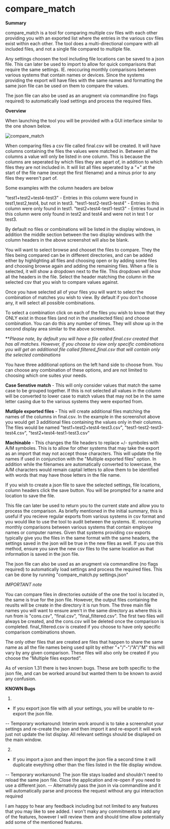 # compare_match

**Summary**

compare_match is a tool for comparing multiple csv files with each other providing you with an exported list where the entries in the various csv files exist within each other. The tool does a multi-directional compare with all included files, and not a single file compared to multiple file.

Any settings choosen the tool including file locations can be saved to a json file. This can later be used to import to allow for quick comparisons that require the same settings. IE. reoccuring monthly comparisons between various systems that contain names or devices. Since the systems providing the export will have files with the same names and formatting the same json file can be used on them to compare the values.

The json file can also be used as an arugment via commandline (no flags required) to automatically load settings and process the required files.


**Overview**


When launching the tool you will be provided with a GUI interface similar to the one shown below.

![compare_match](https://user-images.githubusercontent.com/59944183/128587587-02895559-aab5-4f46-83b2-2fffac4bee71.png)


When comparing files a csv file called final.csv will be created. It will have columns containing the files the values were matched in. Between all the columns a value will only be listed in one column. This is because the columns are seperated by which files they are apart of, in addition to which files they are not included in. It will list all files seperated by a "+" at the start of the file name (except the first filename) and a minus prior to any files they weren't part of.

Some examples with the column headers are below

"test1+test2+test4-test3" - Entries in this column were found in test1,test2,test4, but not in test3.
"test1-test2-test3-test4" - Entries in this column were only found in test1.
"test2+test4-test1-test3" - Entries found in this column were only found in test2 and test4 and were not in test 1 or test3.

By default no files or combinations will be listed in the display windows, in addition the middle section between the two display windows with the column headers in the above screenshot will also be blank.

You will want to select browse and chooset the files to compare. They the files being compared can be in different directories, and can be added either by highlighting all files and choosing open or by adding some files and choosing browse again and adding the remaining files. When a file is selected, it will show a dropdown next to the file. This dropdown will show all the headers in the file. Select the header matching the column in the selected csv that you wish to compare values against.

Once you have selected all of your files you will want to select the combination of matches you wish to view. By default if you don't choose any, it will select all possible combinations.

To select a combination click on each of the files you wish to know that they ONLY exist in those files (and not in the unselected files) and choose combination. You can do this any number of times. They will show up in the second display area similar to the above screenshot.

***Please note, by default you will have a file called final.csv created that has all matches. However, if you choose to view only specific combinations you will get an additional file called filtered_final.csv that will contain only the selected combinations* 

You have three additional options on the left hand side to choose from. You can choose any combination of these options, and are not limited to choosing which one suites your needs.

**Case Senstive match** - This will only consider values that match the same case to be grouped together. If this is not selected all values in the column will be converted to lower case to match values that may not be in the same letter casing due to the various systems they were exported from. 

**Mutliple exported files** - This will create additional files matching the names of the columns in final.csv. In the example in the screenshot above you would get 3 additional files containing the values only in their columns. The files would be named "test1+test2+test4-test3.csv", "test1-test2-test3-test4.csv", "test2+test4-test1-test3.csv"

**Machinable** - This changes the file headers to replace +/- symboles with A/M symboles. This is to allow for other systems that may take the export as an import that may not accept those characters. This will update the file names if used in conjunction with the "Multiple exported files" option. In addition while the filenames are automatically converted to lowercase, the A/M characters would remain captail letters to allow them to be identified with words that may  have those letters in the file name.

If you wish to create a json file to save the selected settings, file locations, column headers click the save button. You will be prompted for a name and location to save the file.

This file can later be used to return you to the current state and allow you to process the comparison. As briefly mentioned in the initial summary, this is useful if you recieve regular exports from various systems in csv format and you would like to use the tool to audit between the systems.  IE. reoccuring monthly comparisons between various systems that contain employee names or computer names. Given that systems providing csv exports  typically  give you the files in the same format with the same headers, the settings saved in the json will be true in the new files as well. If you use this method, ensure you save the new csv files to the same location as that information is saved in the json file.

The json file can also be used as an arugment via commandline (no flags required) to automatically load settings and process the required files. This can be done by running "compare_match.py settings.json"

*IMPORTANT note*

You can compare files in directories outside of the one the tool is located in, the same is true for the json file. However, the output files containing the reuslts will be create in the directory it is run from. The three main file names you will want to ensure aren't in the same directory as where this is run from is "cons.csv", "final.csv", "final_filtered.csv". The first two files will always be created, and the cons.csv will be deleted once the comparison is completed. final_filtered.csv is created if you choose to have only specific comparison combinations shown.

The only other files that are created are files that happen to share the same name as all the file names being used split by either "+"/"-"/"A"/"M" this will vary by any given comparison. These files will also only be created if you choose the "Multiple files exported".


As of version 1.31 there is two known bugs. These are both specific to the json file, and can be worked around but wanted them to be known to avoid any confusion.

**KNOWN Bugs**

1)
- If you export json file with all your settings, you will be unable to re-export the json file.

-- Temporary workaround: Interim work around is to take a screenshot your settings and re-create the json and then import it and re-export it will work just not update the list display. All relevant settings should be displayed on the main window.

2)
- If you import a json and then import the json file a second time it will duplicate eveything other than the files listed in the file display window.
  
 -- Temporary workaround: The json file stays loaded and shouldn't need to reload the same json file. Close the application and re-open if you need to use a different json. 
 -- Alternativly pass the json in via commandline and it will automatically parse and process the request without any gui interaction required





I am happy to hear any feedback including but not limited to any features that you may like to see added. I won't maky any commitments to add any of the features, however I will review them and should time allow potentially add some of the mentioned features.


